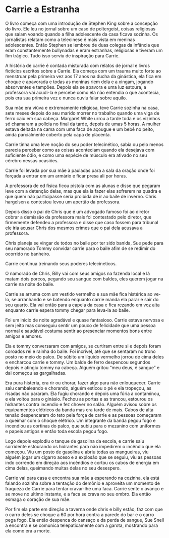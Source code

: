 # Carrie a Estranha

O livro começa com uma introdução de Stephen King sobre a concepção do livro. Ele leu no jornal sobre um caso de poltergeist, coisas religiosas que saiam voando quando a filha adolescente da casa ficava sozinha. Os jornalistas relatam como a telecinese é mais vista em meninas adolescentes. Então Stephen se lembrou de duas colegas da infância que eram constantemente bullynadas e eram estranhas, religiosas e tiveram um fim trágico. Tudo isso serviu de inspiração para Carrie.

A história de carrie é contada misturada com relatos de jornal e livros fictícios escritos sobre a Carrie. Ela começa com um trauma muito forte ao menstruar pela primeira vez aos 17 anos na ducha da ginástica, ela fica em choque e apavorada e todas as meninas riem dela e a xingam, jogando absorventes e tampões. Depois ela se apavora e uma luz estoura, a professora vai acudi-la e percebe como ela não entendia o que acontecia, pois era sua primeira vez e nunca ouviu falar sobre aquilo.

Sua mãe era viúva e extremamente religiosa, teve Carrie sozinha na casa, sete meses depois do seu marido morrer no trabalho quando uma viga de ferro caiu em sua cabeça. Margaret White urrou a tarde toda e os vizinhos só chamaram a polícia no final da tarde, depois de umas 5 horas. A mulher estava deitada na cama com uma faca de açougue e um bebê no peito, ainda parcialmente coberto pela capa de placenta.

Carrie tinha uma leve noção do seu poder telecinético, sabia ou pelo menos parecia perceber como as coisas aconteciam quando ela desejava com suficiente ódio, e como uma espécie de músculo era ativado no seu cérebro nessas ocasiões.

Carrie foi levada por sua mãe à pauladas para a sala da oração onde foi forçada a entrar em um armário e ficar presa ali por horas.

A professora de ed fisica ficou pistola com as alunas e disse que pegaram leve com a detenção delas, mas que ela ia fazer elas sofrerem na quadra e que quem não participasse seria proibida de ir ao baile de inverno. Chris hargelsen a contestou levou um apertão da professora.

Depois disso o pai de Chris que é um advogado famoso foi ao diretor cobrar a demissão da professora mais foi contestado pelo diretor, que firmemente defendeu a professora e disse que caso fossem para tribunal ele iria acusar Chris dos mesmos crimes que o pai dela acusava a professora.

Chris planeja se vingar de todos no baile por ter sido banida, Sue pede para seu namorado Tommy convidar carrie para o baile afim de se redimir do ocorrido no banheiro.

Carrie continua treinando seus poderes telecineticos.

O namorado de Chris, Billy vai com seus amigos na fazenda local e lá matam dois porcos, pegando seu sangue com baldes, eles querem jogar na carrie na noite do baile.

Carrie se arruma com um vestido vermelho e sua mãe fica histérica ao ve-lo, se arranhando e se batendo enquanto carrie manda ela parar e sair do seu quarto. Ela vai então para a capela da casa e fica rezando em voz alta enquanto carrie espera tommy chegar para leva-la ao baile.

Foi um inicio de noite agradável e quase fantasioso. Carrie estava nervosa e sem jeito mas conseguiu sentir um pouco de felicidade que uma pessoa normal e saudável costuma sentir ao presenciar momentos bons entre amigos e amores.

Ela e tommy conversaram com amigos, se curtiram entre si e depois foram coroados rei e rainha do baile. Foi incrível, até que se sentaram no trono posto no meio do palco. De súbito um líquido vermelho jorrou de cima deles e encharcou carrie e tommy. Um balde de ferro despencou segundos depois e atingiu tommy na cabeça. Alguém gritou “meu deus, é sangue” e dai começou as gargalhadas.

Era pura histeria, era rir ou chorar, fazer algo para não enlouquecer. Carrie saiu cambaleando e chorando, alguém esticou o pé e ela tropeçou, as risadas não pararam. Ela fugiu chorando e depois uma fúria a contaminou, e ela voltou para o ginásio. Fechou as portas e as trancou, estourou os hidrantes contra incendio e fez chover no salão. Alguém avisou sobre os equipamentos elétricos da banda mas era tarde de mais. Cabos de alta tensão despencaram do teto pela força de carrie e as pessoas começaram a queimar com o choque elétrico. Um integrante da banda pegou fogo e incendiou as cortinas do palco, que subiu para o mezanino com uniformes e papeis antigos e então toda escola pegou fogo.

Logo depois explodiu o tanque de gasolina da escola, e carrie saiu sorridente estourando os hidrantes para não impedirem o incêndio que ela começou. Viu um posto de gasolina e abriu todas as mangueiras, viu alguém jogar um cigarro aceso e a explosão que se seguiu, viu as pessoas indo correndo em direção aos incêndios e cortou os cabos de energia em cima delas, queimando muitas delas no seu desespero.

Carrie vai para casa e encontra sua mãe a esperando na cozinha, ela está falando sozinha sobre a tentação do demônio e aproveita um momento de fraqueza de Carrie para tentar cravar-lhe uma faca. Carrie sente o avanço e se move no ultimo instante, e a faca se crava no seu ombro. Ela então esmaga o coração de sua mãe.

Por fim ela parte em direção a taverna onde chris e billy estão, faz com que o carro deles se choque a 60 por hora contra a parede do bar e o carro pega fogo. Ela então despenca do cansaço e da perda de sangue, Sue Snell a encontra e se comunica telepaticamente com a garota, mostrando para ela como era a morte.
